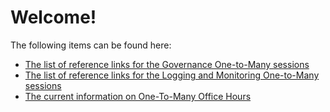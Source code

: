 # Welcome!

The following items can be found here:

* [The list of reference links for the Governance One-to-Many sessions](GovernanceReference)
* [The list of reference links for the Logging and Monitoring One-to-Many sessions](LoggingAndMonitoring)
* [The current information on One-To-Many Office Hours](OneToManyOfficeHours)

